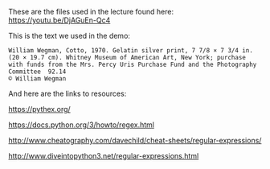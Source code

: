 These are the files used in the lecture  found here: https://youtu.be/DjAGuEn-Qc4

This is the text we used in the demo:

```
William Wegman, Cotto, 1970. Gelatin silver print, 7 7/8 × 7 3/4 in. (20 × 19.7 cm). Whitney Museum of American Art, New York; purchase with funds from the Mrs. Percy Uris Purchase Fund and the Photography Committee  92.14
© William Wegman
```

And here are the links to resources:

https://pythex.org/

https://docs.python.org/3/howto/regex.html

http://www.cheatography.com/davechild/cheat-sheets/regular-expressions/

http://www.diveintopython3.net/regular-expressions.html
